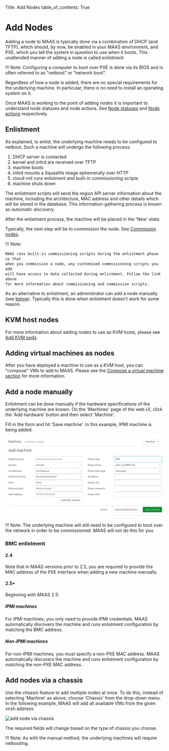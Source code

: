 Title: Add Nodes
table_of_contents: True


# Add Nodes

Adding a node to MAAS is typically done via a combination of DHCP (and TFTP),
which should, by now, be enabled in your MAAS environment, and PXE, which you
tell the system in question to use when it boots. This unattended manner of
adding a node is called *enlistment*.

!!! Note: 
    Configuring a computer to boot over PXE is done via its BIOS and is
    often referred to as "netboot" or "network boot".

Regardless of how a node is added, there are no special requirements for the
underlying machine. In particular, there is no need to install an operating
system on it.

Once MAAS is working to the point of adding nodes it is important to
understand node statuses and node actions. See
[Node statuses][concepts-statuses] and [Node actions][concepts-actions]
respectively.

## Enlistment

As explained, to enlist, the underlying machine needs to be configured to
netboot. Such a machine will undergo the following process:

1. DHCP server is contacted
1. kernel and initrd are received over TFTP
1. machine boots
1. initrd mounts a Squashfs image ephemerally over HTTP
1. cloud-init runs enlistment and built-in commissioning scripts
1. machine shuts down

The enlistment scripts will send the region API server information about the
machine, including the architecture, MAC address and other details which will
be stored in the database. This information-gathering process is known as
*automatic discovery*.

After the enlistment process, the machine will be placed in the 'New' state.

Typically, the next step will be to *commission* the node. See
[Commission nodes][commission-nodes].

!!! Note:

    MAAS runs built-in commissioning scripts during the enlistment phase so that
    when you commission a node, any customised commissioning scripts you add
    will have access to data collected during enlistment. Follow the link above
    for more information about commissioning and commission scripts.


As an alternative to enlistment, an administrator can add a node manually (see
[below][anchor-add-a-node-manually]). Typically this is done when enlistment
doesn't work for some reason.


## KVM host nodes

For more information about adding nodes to use as KVM hosts, please see [Add KVM
pods][kvmhosts].


## Adding virtual machines as nodes

After you have deployed a machine to use as a KVM host, you can "compose" VMs to
add to MAAS. Please see the [Compose a virtual machine section][kvmwebui] for more
information.

## Add a node manually

Enlistment can be done manually if the hardware specifications of the
underlying machine are known. On the 'Machines' page of the web UI, click the
'Add hardware' button and then select 'Machine'.

Fill in the form and hit 'Save machine'. In this example, IPMI machine is
being added:

![add node manually][img__add-node-manually]

!!! Note:
    The underlying machine will still need to be configured to boot over the
    network in order to be commissioned. MAAS will not do this for you.

### BMC enlistment

#### 2.4

Note that in MAAS versions prior to 2.5, you are required to provide the MAC
address of the PXE interface when adding a new machine manually.

#### 2.5+

Beginning with MAAS 2.5:

##### IPMI machines

For IPMI machines, you only need to provide IPMI credentials. MAAS
automatically discovers the machine and runs enlistment configuration by
matching the BMC address.

##### Non-IPMI machines

For non-IPMI machines, you must specify a non-PXE MAC address. MAAS
automatically discovers the machine and runs enlistment configuration by
matching the non-PXE MAC address.


## Add nodes via a chassis

Use the *chassis* feature to add multiple nodes at once. To do this, instead of
selecting 'Machine' as above, choose 'Chassis' from the drop-down menu. In the
following example, MAAS will add all available VMs from the given virsh address:

![add node via chassis][img__add-node-chassis]

The required fields will change based on the type of chassis you choose.

!!! Note:
    As with the manual method, the underlying machines will require netbooting.



<!-- LINKS -->

[kvmwebui]: manage-kvm-pods-webui.md#compose-a-virtual-machine
[kvmhosts]: manage-kvm-pods-add.md
[concepts-statuses]: intro-concepts.md#node-statuses
[concepts-actions]: intro-concepts.md#node-actions
[commission-nodes]: nodes-commission.md
[anchor-add-a-node-manually]: #add-a-node-manually
[power-types-example-virsh]: nodes-power-types.md#example:-virsh-(kvm)-power-type
[composable-hardware]: nodes-comp-hw.md

[img__add-node-manually]: ../media/nodes-add__2.5_add-node-manually.png
[img__add-node-chassis]: ../media/nodes-add__2.4_add-node-chassis.png

